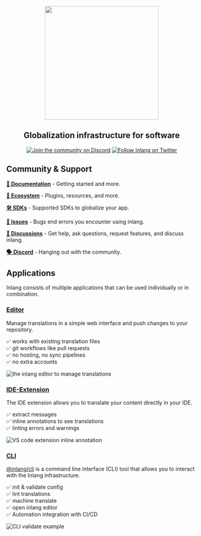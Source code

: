 <div>
    <p align="center">
        <img width="300" src="https://cdn.jsdelivr.net/gh/inlang/monorepo/inlang/assets/logo-white-background.png"/>
    </p>
    <h2 align="center">
        Globalization infrastructure for software
    </h2>
</div>

<p align="center">
  <a href='https://discord.gg/gdMPPWy57R' target="_blank"><img alt='Join the community on Discord' src='https://img.shields.io/badge/Discord-100000?style=flat&logo=Discord&logoColor=white&labelColor=5865F2&color=5865F2'/></a>
  <a href='https://twitter.com/inlangHQ' target="_blank"><img alt='Follow inlang on Twitter' src='https://img.shields.io/badge/Twitter-100000?style=flat&logo=Twitter&logoColor=white&labelColor=1A8CD8&color=1A8CD8'/></a>
</p>

## Community & Support

**[📝 Documentation](https://inlang.com/documentation)** - Getting started and more.

**[🌱 Ecosystem](https://inlang.com)** - Plugins, resources, and more.

**[🛠️ SDKs](https://inlang.com/documentation/sdk)** - Supported SDKs to globalize your app.

**[🚩 Issues](https://github.com/inlang/monorepo/issues)** - Bugs end errors you encounter using inlang.

**[💬 Discussions](https://github.com/inlang/monorepo/discussions)** - Get help, ask questions, request features, and discuss inlang.

**[🗣️ Discord](https://discord.gg/gdMPPWy57R)** - Hanging out with the community.

## Applications

Inlang consists of multiple applications that can be used individually or in combination.

### [Editor](https://inlang.com/marketplace/app.inlang.editor)

Manage translations in a simple web interface and push changes to your repository.

✅ works with existing translation files </br>
✅ git workflows like pull requests </br>
✅ no hosting, no sync pipelines </br>
✅ no extra accounts </br>

![the inlang editor to manage translations](https://github.com/inlang/monorepo/assets/59048346/85cfee69-96da-4b2d-8e34-a0b7abc72212)

### [IDE-Extension](https://inlang.com/m/app.inlang.ideExtension)

The IDE extension allows you to translate your content directly in your IDE.

✅ extract messages </br>
✅ inline annotations to see translations </br>
✅ linting errors and warnings </br>

![VS code extension inline annotation](https://cdn.jsdelivr.net/gh/inlang/monorepo/inlang/assets/ide-extension/inline.gif)

### [CLI](https://inlang.com/marketplace/app.inlang.cli)

[@inlang/cli](https://github.com/inlang/monorepo/tree/main/inlang/source-code/cli) is a command line interface (CLI) tool that allows you to interact with the Inlang infrastructure.

✅ init & validate config </br>
✅ lint translations </br>
✅ machine translate </br>
✅ open inlang editor </br>
✅ Automation integration with CI/CD</br>

![CLI validate example](https://github.com/inlang/monorepo/assets/59048346/44fcaf1e-aff4-4533-b973-1690fc6db93e)
